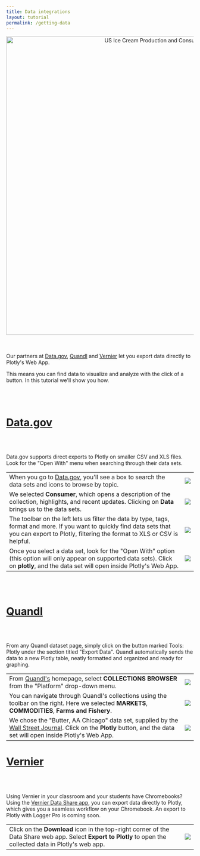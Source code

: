 ```yaml
---
title: Data integrations
layout: tutorial
permalink: /getting-data
---
```


<div>
    <a href="https://plot.ly/~MattSundquist/5821/" target="_blank" title="US Ice Cream Production and Consumption" style="display: block; text-align: center;"><img src="https://plot.ly/~MattSundquist/5821.png" alt="US Ice Cream Production and Consumption" style="max-width: 100%;width: 800px;"  width="800" onerror="this.onerror=null;this.src='https://plot.ly/404.png';" /></a>
    <script data-plotly="MattSundquist:5821" src="https://plot.ly/embed.js" async></script>
</div>


<br />
<br />

<p>Our partners at <a href="www.data.gov">Data.gov</a>, <a href="https://www.quandl.com/">Quandl</a> and <a href="http://www.vernier.com/">Vernier</a> let you export data directly to Plotly's Web App.</p>

<p>This means you can find data to visualize and analyze with the click of a button. In this tutorial we'll show you how.</p>


<br />
<br />

<h1><a href="https://www.data.gov/meta/open-apps/">Data.gov</a></h1>

<br />
<br />

<p>Data.gov supports direct exports to Plotly on smaller CSV and XLS files. Look for the "Open With" menu when searching through their data sets.</p>

<table>
<tbody>
<tr>
<td>When you go to <a href="www.data.gov">Data.gov</a>, you'll see a box to search the data sets and icons to browse by topic.</td>
<td><img src="http://i.imgur.com/K8MSiIV.png"></td>
</tr>
<tr>
<td>We selected <b>Consumer</b>, which opens a description of the collection, highlights, and recent updates. Clicking on <b>Data</b> brings us to the data sets.</td>
<td><img src="http://i.imgur.com/zdbxVr3.png"></td>
</tr>
<tr>
<td>The toolbar on the left lets us filter the data by type, tags, format and more. If you want to quickly find data sets that you can export to Plotly, filtering the format to XLS or CSV is helpful.</td>
<td><img src="http://i.imgur.com/L5LLlFn.png"></td>
</tr>
<tr>
<td>Once you select a data set, look for the "Open With" option (this option will only appear on supported data sets). Click on <b>plotly</b>, and the data set will open inside Plotly's Web App.</td>
<td><img src="http://i.imgur.com/IowB7mf.png"></td>
</tr>
</tbody>
</table>

<br />
<br />

<h1><a href="https://www.quandl.com/help/plotly">Quandl</a></h1>

<br />
<br />

<p>From any Quandl dataset page, simply click on the button marked Tools: Plotly under the section titled "Export Data". Quandl automatically sends the data to a new Plotly table, neatly formatted and organized and ready for graphing.</p>

<table>
<tbody>
<tr>
<td>From <a href="www.data.gov">Quandl's</a> homepage, select <b>COLLECTIONS BROWSER</b> from the "Platform" drop-down menu.</td>
<td><img src="http://i.imgur.com/HcAPBqq.png"></td>
</tr>
<tr>
<td>You can navigate through Quandl's collections using the toolbar on the right. Here we selected <b>MARKETS</b>, <b>COMMODITIES</b>, <b>Farms and Fishery</b>.</td>
<td><img src="http://i.imgur.com/BZEQ9C4.png"></td>
</tr>
<tr>
<td>We chose the "Butter, AA Chicago" data set, supplied by the <a href="http://www.wsj.com/">Wall Street Journal</a>. Click on the <b>Plotly</b> button, and the data set will open inside Plotly's Web App.</td>
<td><img src="http://i.imgur.com/2ttCf9B.png"></td>
</tr>
</tbody>
</table>

<h1><a href="http://www.vernier.com/">Vernier</a></h1>

<br />
<br />

<p>Using Vernier in your classroom and your students have Chromebooks? Using the <a href="http://www.vernier.com/products/software/data-share/">Vernier Data Share app</a>, you can export data directly to Plotly, which gives you a seamless workflow on your Chromebook. An export to Plotly with Logger Pro is coming soon.</p>

<table>
<tbody>
<tr>
<td>Click on the <b>Download</b> icon in the top-right corner of the Data Share web app. Select <b>Export to Plotly</b> to open the collected data in Plotly's web app.</td>
<td><img src="http://i.imgur.com/6snjGKq.png"></td>
</tr>
</tbody>
</table>



